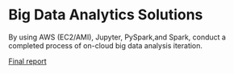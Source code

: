 # Big Data Analytics Solutions 
By using AWS (EC2/AMI), Jupyter, PySpark,and Spark, conduct a completed process of on-cloud big data analysis iteration.

<a href="https://github.com/Joseph0472/BDAS/blob/master/BDAS.pdf">Final report</a>
